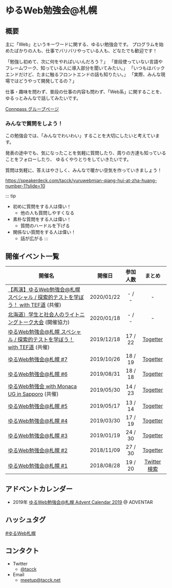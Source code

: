 # ゆるWeb勉強会@札幌

## 概要

主に「Web」というキーワードに関する、ゆるい勉強会です。
プログラムを始めたばかりの人も、仕事でバリバリやっている人も、どなたでも歓迎です！

「勉強し初めて、次に何をやればいいんだろう？」 「普段使っていない言語やフレームワーク、知っている人に導入部分を聞いてみたい。」 「いつもはバックエンドだけど、たまに触るフロントエンドの話も知りたい。」 「実際、みんな現場ではどうやって開発してるの？」

仕事・趣味を問わず、普段の仕事の内容も問わず、「Web系」に関することを、ゆるっとみんなで話してみたいです。

[Connpass グループページ](https://mild-web-sap.connpass.com/)

### みんなで質問をしよう！

この勉強会では、「みんなでわいわい」することを大切にしたいと考えています。

発表の途中でも、気になったことを気軽に質問したり、周りの方達も知っていることをフォローしたり、 ゆるくやりとりをしていきたいです。

質問は気軽に、答えはやさしく、みんなで暖かい空気を作っていきましょう！

https://speakerdeck.com/tacck/yuruwebmian-qiang-hui-at-zha-huang-number-1?slide=10

::: tip
* 初めに質問をする人は偉い！
    * 他の人も質問しやすくなる
* 素朴な質問をする人は偉い！
    * 質問のハードルを下げる
* 関係ない質問をする人は偉い！
    * 話が広がる
:::

## 開催イベント一覧

| 開催名 | 開催日 | 参加人数 | まとめ |
| --- | :---: | :---: | :---: |
| [【再演】ゆるWeb勉強会@札幌 スペシャル / 探索的テストを学ぼう！ with TEF道](https://mild-web-sap.connpass.com/event/157594/) (共催) | 2020/01/22 | - / - | - |
| [北海道）学生と社会人のライトニングトーク大会](https://connpass.com/event/157248/) (開催協力) | 2020/01/18 | - / - | - |
| [ゆるWeb勉強会@札幌 スペシャル / 探索的テストを学ぼう！ with TEF道](https://mild-web-sap.connpass.com/event/155043/) (共催) | 2019/12/18 | 17 / 22 | [Togetter](https://togetter.com/li/1444595) |
| [ゆるWeb勉強会@札幌 #7](https://mild-web-sap.connpass.com/event/147756/) | 2019/10/26 | 18 / 19 | [Togetter](https://togetter.com/li/1398681) |
| [ゆるWeb勉強会@札幌 #6](https://mild-web-sap.connpass.com/event/132036/) | 2019/08/31 | 18 / 18 | [Togetter](https://togetter.com/li/1398681) |
| [ゆるWeb勉強会 with Monaca UG in Sapporo](https://monacaug.connpass.com/event/130871/) (共催) | 2019/05/30 | 14 / 23 | [Togetter](https://togetter.com/li/1362088) |
| [ゆるWeb勉強会@札幌 #5](https://mild-web-sap.connpass.com/event/128925/) | 2019/05/17 | 13 / 14 | [Togetter](https://togetter.com/li/1356390) |
| [ゆるWeb勉強会@札幌 #4](https://mild-web-sap.connpass.com/event/123137/) | 2019/03/30 | 17 / 19 | [Togetter](https://togetter.com/li/1333299) |
| [ゆるWeb勉強会@札幌 #3](https://mild-web-sap.connpass.com/event/111867/) | 2019/01/19 | 24 / 30 | [Togetter](https://togetter.com/li/1310830) |
| [ゆるWeb勉強会@札幌 #2](https://mild-web-sap.connpass.com/event/104300/) | 2018/11/09 | 27 / 30 | [Togetter](https://togetter.com/li/1287141) |
| [ゆるWeb勉強会@札幌 #1](https://mild-web-sap.connpass.com/event/95075/) | 2018/08/28 | 19 / 20 | [Twitter 検索](https://twitter.com/search?q=%23%E3%82%86%E3%82%8BWeb%E6%9C%AD%E5%B9%8C%20since%3A2018-08-27%20until%3A2018-08-29&src=typed_query&f=live) |

## アドベントカレンダー

* 2019年 [ゆるWeb勉強会@札幌 Advent Calendar 2019](https://adventar.org/calendars/4273) @ ADVENTAR

## ハッシュタグ

[#ゆるWeb札幌](https://twitter.com/search?q=%23%E3%82%86%E3%82%8BWeb%E6%9C%AD%E5%B9%8C)


## コンタクト

* Twitter
  * [@tacck](https://twitter.com/tacck)
* Email
  * [meetup@tacck.net](mailto:meetup@tacck.net)
